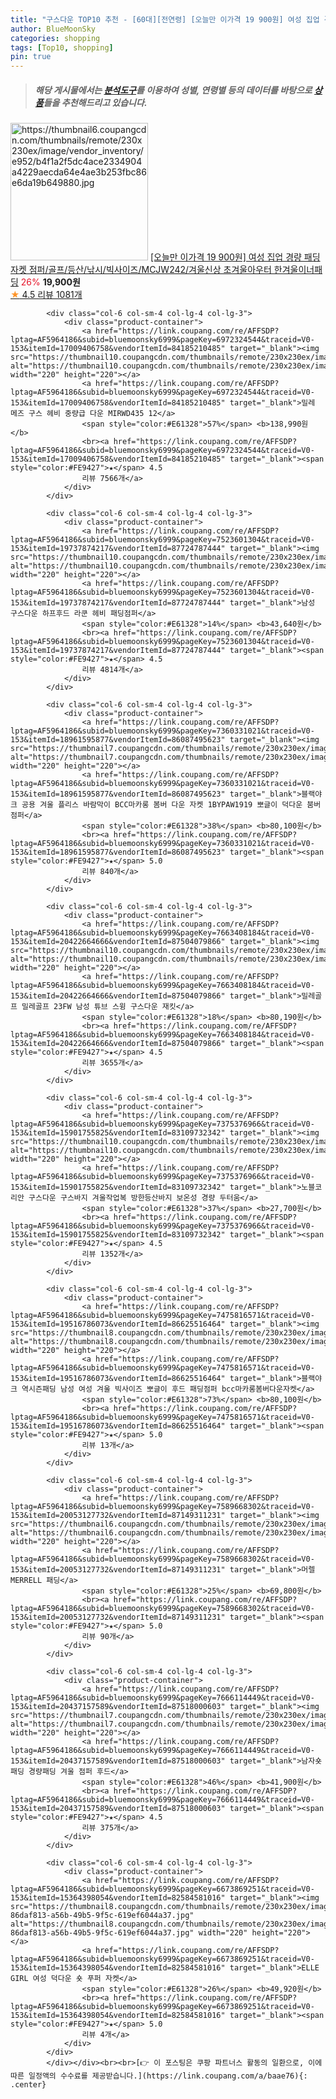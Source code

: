 ```yaml
---
title: "구스다운 TOP10 추천 - [60대][전연령] [오늘만 이가격 19 900원] 여성 집업 경량 패딩 자켓 점퍼/골프/등산/낚시/빅사이즈/MCJW242/겨울신상 초겨울아우터"
author: BlueMoonSky
categories: shopping
tags: [Top10, shopping]
pin: true
---
```


> ##### 해당 게시물에서는 [**분석도구**](https://itemscout.io/)를 이용하여 **성별**, **연령별** 등의 데이터를 바탕으로 [**상품**](https://link.coupang.com/a/baae76)들을 추천해드리고 있습니다.
<div class="container"><div class="row">
            <div class="col-6 col-sm-4 col-lg-4 col-lg-3">
                <div class="product-container">
                    <a href="https://link.coupang.com/re/AFFSDP?lptag=AF5964186&subid=bluemoonsky6999&pageKey=6812700218&traceid=V0-153&itemId=16121279681&vendorItemId=83318094792" target="_blank"><img src="https://thumbnail6.coupangcdn.com/thumbnails/remote/230x230ex/image/vendor_inventory/e952/b4f1a2f5dc4ace2334904a4229aecda64e4ae3b253fbc86e6da19b649880.jpg" alt="https://thumbnail6.coupangcdn.com/thumbnails/remote/230x230ex/image/vendor_inventory/e952/b4f1a2f5dc4ace2334904a4229aecda64e4ae3b253fbc86e6da19b649880.jpg" width="220" height="220"></a>
                    <a href="https://link.coupang.com/re/AFFSDP?lptag=AF5964186&subid=bluemoonsky6999&pageKey=6812700218&traceid=V0-153&itemId=16121279681&vendorItemId=83318094792" target="_blank">[오늘만 이가격 19 900원] 여성 집업 경량 패딩 자켓 점퍼/골프/등산/낚시/빅사이즈/MCJW242/겨울신상 초겨울아우터 한겨울이너패딩</a>
                    <span style="color:#E61328">26%</span> <b>19,900원</b>
                    <br><a href="https://link.coupang.com/re/AFFSDP?lptag=AF5964186&subid=bluemoonsky6999&pageKey=6812700218&traceid=V0-153&itemId=16121279681&vendorItemId=83318094792" target="_blank"><span style="color:#FE9427">★</span> 4.5
                    리뷰 1081개</a>
                </div>
            </div>
            
            <div class="col-6 col-sm-4 col-lg-4 col-lg-3">
                <div class="product-container">
                    <a href="https://link.coupang.com/re/AFFSDP?lptag=AF5964186&subid=bluemoonsky6999&pageKey=6972324544&traceid=V0-153&itemId=17009406758&vendorItemId=84185210485" target="_blank"><img src="https://thumbnail10.coupangcdn.com/thumbnails/remote/230x230ex/image/vendor_inventory/249e/aa1fbefda5e730da0947298b2c7804034d05592598ad7be70eda523d92d0.jpg" alt="https://thumbnail10.coupangcdn.com/thumbnails/remote/230x230ex/image/vendor_inventory/249e/aa1fbefda5e730da0947298b2c7804034d05592598ad7be70eda523d92d0.jpg" width="220" height="220"></a>
                    <a href="https://link.coupang.com/re/AFFSDP?lptag=AF5964186&subid=bluemoonsky6999&pageKey=6972324544&traceid=V0-153&itemId=17009406758&vendorItemId=84185210485" target="_blank">밀레 메즈 구스 헤비 중량급 다운 MIRWD435 12</a>
                    <span style="color:#E61328">57%</span> <b>138,990원</b>
                    <br><a href="https://link.coupang.com/re/AFFSDP?lptag=AF5964186&subid=bluemoonsky6999&pageKey=6972324544&traceid=V0-153&itemId=17009406758&vendorItemId=84185210485" target="_blank"><span style="color:#FE9427">★</span> 4.5
                    리뷰 7566개</a>
                </div>
            </div>
            
            <div class="col-6 col-sm-4 col-lg-4 col-lg-3">
                <div class="product-container">
                    <a href="https://link.coupang.com/re/AFFSDP?lptag=AF5964186&subid=bluemoonsky6999&pageKey=7523601304&traceid=V0-153&itemId=19737874217&vendorItemId=87724787444" target="_blank"><img src="https://thumbnail10.coupangcdn.com/thumbnails/remote/230x230ex/image/vendor_inventory/fa04/01f3ab61651e4fb8f45e40cbb6ae49d8f3f0bc58641c8c32e3863488ee83.png" alt="https://thumbnail10.coupangcdn.com/thumbnails/remote/230x230ex/image/vendor_inventory/fa04/01f3ab61651e4fb8f45e40cbb6ae49d8f3f0bc58641c8c32e3863488ee83.png" width="220" height="220"></a>
                    <a href="https://link.coupang.com/re/AFFSDP?lptag=AF5964186&subid=bluemoonsky6999&pageKey=7523601304&traceid=V0-153&itemId=19737874217&vendorItemId=87724787444" target="_blank">남성 구스다운 하프후드 라쿤 헤비 패딩점퍼</a>
                    <span style="color:#E61328">14%</span> <b>43,640원</b>
                    <br><a href="https://link.coupang.com/re/AFFSDP?lptag=AF5964186&subid=bluemoonsky6999&pageKey=7523601304&traceid=V0-153&itemId=19737874217&vendorItemId=87724787444" target="_blank"><span style="color:#FE9427">★</span> 4.5
                    리뷰 4814개</a>
                </div>
            </div>
            
            <div class="col-6 col-sm-4 col-lg-4 col-lg-3">
                <div class="product-container">
                    <a href="https://link.coupang.com/re/AFFSDP?lptag=AF5964186&subid=bluemoonsky6999&pageKey=7360331021&traceid=V0-153&itemId=18961595877&vendorItemId=86087495623" target="_blank"><img src="https://thumbnail7.coupangcdn.com/thumbnails/remote/230x230ex/image/vendor_inventory/9615/4764cf5263878f0fd3baba4db8156bae52965845573e7b0838134284760f.jpg" alt="https://thumbnail7.coupangcdn.com/thumbnails/remote/230x230ex/image/vendor_inventory/9615/4764cf5263878f0fd3baba4db8156bae52965845573e7b0838134284760f.jpg" width="220" height="220"></a>
                    <a href="https://link.coupang.com/re/AFFSDP?lptag=AF5964186&subid=bluemoonsky6999&pageKey=7360331021&traceid=V0-153&itemId=18961595877&vendorItemId=86087495623" target="_blank">블랙야크 공용 겨울 플리스 바람막이 BCC마카롱 봄버 다운 자켓 1BYPAW1919 뽀글이 덕다운 붐버 점퍼</a>
                    <span style="color:#E61328">38%</span> <b>80,100원</b>
                    <br><a href="https://link.coupang.com/re/AFFSDP?lptag=AF5964186&subid=bluemoonsky6999&pageKey=7360331021&traceid=V0-153&itemId=18961595877&vendorItemId=86087495623" target="_blank"><span style="color:#FE9427">★</span> 5.0
                    리뷰 840개</a>
                </div>
            </div>
            
            <div class="col-6 col-sm-4 col-lg-4 col-lg-3">
                <div class="product-container">
                    <a href="https://link.coupang.com/re/AFFSDP?lptag=AF5964186&subid=bluemoonsky6999&pageKey=7663408184&traceid=V0-153&itemId=20422664666&vendorItemId=87504079866" target="_blank"><img src="https://thumbnail10.coupangcdn.com/thumbnails/remote/230x230ex/image/vendor_inventory/c5cb/ee2709e0e67db13579d4c1dbc5d7e2649b8fa22d06f3cdbe82914f10a484.jpg" alt="https://thumbnail10.coupangcdn.com/thumbnails/remote/230x230ex/image/vendor_inventory/c5cb/ee2709e0e67db13579d4c1dbc5d7e2649b8fa22d06f3cdbe82914f10a484.jpg" width="220" height="220"></a>
                    <a href="https://link.coupang.com/re/AFFSDP?lptag=AF5964186&subid=bluemoonsky6999&pageKey=7663408184&traceid=V0-153&itemId=20422664666&vendorItemId=87504079866" target="_blank">밀레골프 밀레골프 23FW 남성 튜브 스윙 구스다운 재킷</a>
                    <span style="color:#E61328">18%</span> <b>80,190원</b>
                    <br><a href="https://link.coupang.com/re/AFFSDP?lptag=AF5964186&subid=bluemoonsky6999&pageKey=7663408184&traceid=V0-153&itemId=20422664666&vendorItemId=87504079866" target="_blank"><span style="color:#FE9427">★</span> 4.5
                    리뷰 3655개</a>
                </div>
            </div>
            
            <div class="col-6 col-sm-4 col-lg-4 col-lg-3">
                <div class="product-container">
                    <a href="https://link.coupang.com/re/AFFSDP?lptag=AF5964186&subid=bluemoonsky6999&pageKey=7375376966&traceid=V0-153&itemId=15901755825&vendorItemId=83109732342" target="_blank"><img src="https://thumbnail10.coupangcdn.com/thumbnails/remote/230x230ex/image/vendor_inventory/d906/bff5e2155ee21e3968198f75a6b8c78dc6ddf928934d4a66a4aea299b3d7.jpg" alt="https://thumbnail10.coupangcdn.com/thumbnails/remote/230x230ex/image/vendor_inventory/d906/bff5e2155ee21e3968198f75a6b8c78dc6ddf928934d4a66a4aea299b3d7.jpg" width="220" height="220"></a>
                    <a href="https://link.coupang.com/re/AFFSDP?lptag=AF5964186&subid=bluemoonsky6999&pageKey=7375376966&traceid=V0-153&itemId=15901755825&vendorItemId=83109732342" target="_blank">노블코리안 구스다운 구스바지 겨울작업복 방한등산바지 보온성 경량 두터움</a>
                    <span style="color:#E61328">37%</span> <b>27,700원</b>
                    <br><a href="https://link.coupang.com/re/AFFSDP?lptag=AF5964186&subid=bluemoonsky6999&pageKey=7375376966&traceid=V0-153&itemId=15901755825&vendorItemId=83109732342" target="_blank"><span style="color:#FE9427">★</span> 4.5
                    리뷰 1352개</a>
                </div>
            </div>
            
            <div class="col-6 col-sm-4 col-lg-4 col-lg-3">
                <div class="product-container">
                    <a href="https://link.coupang.com/re/AFFSDP?lptag=AF5964186&subid=bluemoonsky6999&pageKey=7475816571&traceid=V0-153&itemId=19516786073&vendorItemId=86625516464" target="_blank"><img src="https://thumbnail8.coupangcdn.com/thumbnails/remote/230x230ex/image/vendor_inventory/5ee3/eb88c47c8b924849fc7db5f09f75d72a2326146493d2b2312259ecc8da47.jpeg" alt="https://thumbnail8.coupangcdn.com/thumbnails/remote/230x230ex/image/vendor_inventory/5ee3/eb88c47c8b924849fc7db5f09f75d72a2326146493d2b2312259ecc8da47.jpeg" width="220" height="220"></a>
                    <a href="https://link.coupang.com/re/AFFSDP?lptag=AF5964186&subid=bluemoonsky6999&pageKey=7475816571&traceid=V0-153&itemId=19516786073&vendorItemId=86625516464" target="_blank">블랙야크 역시즌패딩 남성 여성 겨울 빅사이즈 뽀글이 후드 패딩점퍼 bcc마카롱봄버다운자켓</a>
                    <span style="color:#E61328">73%</span> <b>80,100원</b>
                    <br><a href="https://link.coupang.com/re/AFFSDP?lptag=AF5964186&subid=bluemoonsky6999&pageKey=7475816571&traceid=V0-153&itemId=19516786073&vendorItemId=86625516464" target="_blank"><span style="color:#FE9427">★</span> 5.0
                    리뷰 13개</a>
                </div>
            </div>
            
            <div class="col-6 col-sm-4 col-lg-4 col-lg-3">
                <div class="product-container">
                    <a href="https://link.coupang.com/re/AFFSDP?lptag=AF5964186&subid=bluemoonsky6999&pageKey=7589668302&traceid=V0-153&itemId=20053127732&vendorItemId=87149311231" target="_blank"><img src="https://thumbnail6.coupangcdn.com/thumbnails/remote/230x230ex/image/vendor_inventory/8b27/c5b4749aed007d83df46b3cf5a854a973b7bf3ff1de9c2143f131194aca4.jpg" alt="https://thumbnail6.coupangcdn.com/thumbnails/remote/230x230ex/image/vendor_inventory/8b27/c5b4749aed007d83df46b3cf5a854a973b7bf3ff1de9c2143f131194aca4.jpg" width="220" height="220"></a>
                    <a href="https://link.coupang.com/re/AFFSDP?lptag=AF5964186&subid=bluemoonsky6999&pageKey=7589668302&traceid=V0-153&itemId=20053127732&vendorItemId=87149311231" target="_blank">머렐 MERRELL 패딩</a>
                    <span style="color:#E61328">25%</span> <b>69,800원</b>
                    <br><a href="https://link.coupang.com/re/AFFSDP?lptag=AF5964186&subid=bluemoonsky6999&pageKey=7589668302&traceid=V0-153&itemId=20053127732&vendorItemId=87149311231" target="_blank"><span style="color:#FE9427">★</span> 5.0
                    리뷰 90개</a>
                </div>
            </div>
            
            <div class="col-6 col-sm-4 col-lg-4 col-lg-3">
                <div class="product-container">
                    <a href="https://link.coupang.com/re/AFFSDP?lptag=AF5964186&subid=bluemoonsky6999&pageKey=7666114449&traceid=V0-153&itemId=20437157589&vendorItemId=87518000603" target="_blank"><img src="https://thumbnail7.coupangcdn.com/thumbnails/remote/230x230ex/image/vendor_inventory/d7b7/c9560c2e2eb1f408f22bda671facae6a929a9d7b878c09c966ada13aafa5.jpg" alt="https://thumbnail7.coupangcdn.com/thumbnails/remote/230x230ex/image/vendor_inventory/d7b7/c9560c2e2eb1f408f22bda671facae6a929a9d7b878c09c966ada13aafa5.jpg" width="220" height="220"></a>
                    <a href="https://link.coupang.com/re/AFFSDP?lptag=AF5964186&subid=bluemoonsky6999&pageKey=7666114449&traceid=V0-153&itemId=20437157589&vendorItemId=87518000603" target="_blank">남자숏패딩 경량패딩 겨울 점퍼 후드</a>
                    <span style="color:#E61328">46%</span> <b>41,900원</b>
                    <br><a href="https://link.coupang.com/re/AFFSDP?lptag=AF5964186&subid=bluemoonsky6999&pageKey=7666114449&traceid=V0-153&itemId=20437157589&vendorItemId=87518000603" target="_blank"><span style="color:#FE9427">★</span> 4.5
                    리뷰 375개</a>
                </div>
            </div>
            
            <div class="col-6 col-sm-4 col-lg-4 col-lg-3">
                <div class="product-container">
                    <a href="https://link.coupang.com/re/AFFSDP?lptag=AF5964186&subid=bluemoonsky6999&pageKey=6673869251&traceid=V0-153&itemId=15364398054&vendorItemId=82584581016" target="_blank"><img src="https://thumbnail8.coupangcdn.com/thumbnails/remote/230x230ex/image/retail/images/210025028538126-86daf813-a56b-49b5-9f5c-619ef6044a37.jpg" alt="https://thumbnail8.coupangcdn.com/thumbnails/remote/230x230ex/image/retail/images/210025028538126-86daf813-a56b-49b5-9f5c-619ef6044a37.jpg" width="220" height="220"></a>
                    <a href="https://link.coupang.com/re/AFFSDP?lptag=AF5964186&subid=bluemoonsky6999&pageKey=6673869251&traceid=V0-153&itemId=15364398054&vendorItemId=82584581016" target="_blank">ELLE GIRL 여성 덕다운 숏 푸퍼 자켓</a>
                    <span style="color:#E61328">26%</span> <b>49,920원</b>
                    <br><a href="https://link.coupang.com/re/AFFSDP?lptag=AF5964186&subid=bluemoonsky6999&pageKey=6673869251&traceid=V0-153&itemId=15364398054&vendorItemId=82584581016" target="_blank"><span style="color:#FE9427">★</span> 5.0
                    리뷰 4개</a>
                </div>
            </div>
            </div></div><br><br>[👉 이 포스팅은 쿠팡 파트너스 활동의 일환으로, 이에 따른 일정액의 수수료를 제공받습니다.](https://link.coupang.com/a/baae76){: .center}